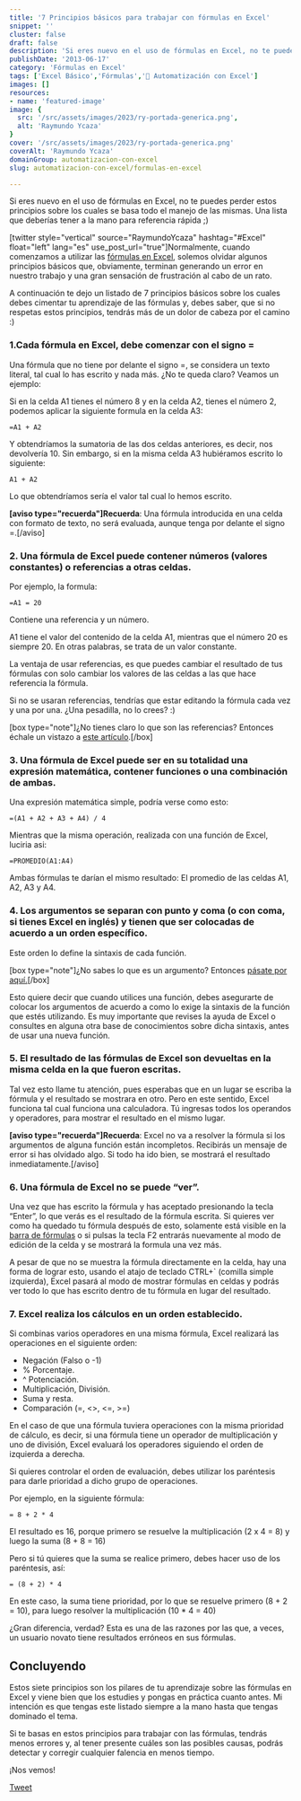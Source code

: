 ```yaml
---
title: '7 Principios básicos para trabajar con fórmulas en Excel'
snippet: ''
cluster: false
draft: false 
description: 'Si eres nuevo en el uso de fórmulas en Excel, no te puedes perder estos principios sobre los cuales se basa todo el manejo de las mismas.'
publishDate: '2013-06-17'
category: 'Fórmulas en Excel'
tags: ['Excel Básico','Fórmulas','🤖 Automatización con Excel']
images: []
resources: 
- name: 'featured-image'
image: {
  src: '/src/assets/images/2023/ry-portada-generica.png',
  alt: 'Raymundo Ycaza'
}
cover: '/src/assets/images/2023/ry-portada-generica.png'
coverAlt: 'Raymundo Ycaza'
domainGroup: automatizacion-con-excel
slug: automatizacion-con-excel/formulas-en-excel

---
```


Si eres nuevo en el uso de fórmulas en Excel, no te puedes perder estos principios sobre los cuales se basa todo el manejo de las mismas. Una lista que deberías tener a la mano para referencia rápida ;)

\[twitter style="vertical" source="RaymundoYcaza" hashtag="#Excel" float="left" lang="es" use\_post\_url="true"\]Normalmente, cuando comenzamos a utilizar las [fórmulas en Excel](http://raymundoycaza.com/que-es-una-formula-en-excel/ "¿ Qué es una fórmula en Excel ?"), solemos olvidar algunos principios básicos que, obviamente, terminan generando un error en nuestro trabajo y una gran sensación de frustración al cabo de un rato.

A continuación te dejo un listado de 7 principios básicos sobre los cuales debes cimentar tu aprendizaje de las fórmulas y, debes saber, que si no respetas estos principios, tendrás más de un dolor de cabeza por el camino :)

### 1.Cada fórmula en Excel, debe comenzar con el signo =

Una fórmula que no tiene por delante el signo =, se considera un texto literal, tal cual lo has escrito y nada más. ¿No te queda claro? Veamos un ejemplo:

Si en la celda A1 tienes el número 8 y en la celda A2, tienes el número 2, podemos aplicar la siguiente formula en la celda A3:

`=A1 + A2`

Y obtendríamos la sumatoria de las dos celdas anteriores, es decir, nos devolvería 10. Sin embargo, si en la misma celda A3 hubiéramos escrito lo siguiente:

`A1 + A2`

Lo que obtendríamos sería el valor tal cual lo hemos escrito.

**\[aviso type="recuerda"\]Recuerda**: Una fórmula introducida en una celda con formato de texto, no será evaluada, aunque tenga por delante el signo =.\[/aviso\]

### 2\. Una fórmula de Excel puede contener números (valores constantes) o referencias a otras celdas.

Por ejemplo, la formula:

`=A1 = 20`

Contiene una referencia y un número.

A1 tiene el valor del contenido de la celda A1, mientras que el número 20 es siempre 20. En otras palabras, se trata de un valor constante.

La ventaja de usar referencias, es que puedes cambiar el resultado de tus fórmulas con solo cambiar los valores de las celdas a las que hace referencia la fórmula.

Si no se usaran referencias, tendrías que estar editando la fórmula cada vez y una por una. ¿Una pesadilla, no lo crees? :)

\[box type="note"\]¿No tienes claro lo que son las referencias? Entonces échale un vistazo a [este artículo](http://raymundoycaza.com/que-es-la-referencia/ "¿Qué es la referencia?").\[/box\]

### 3\. Una fórmula de Excel puede ser en su totalidad una expresión matemática, contener funciones o una combinación de ambas.

Una expresión matemática simple, podría verse como esto:

`=(A1 + A2 + A3 + A4) / 4`

Mientras que la misma operación, realizada con una función de Excel, luciria asi:

`=PROMEDIO(A1:A4)`

Ambas fórmulas te darían el mismo resultado: El promedio de las celdas A1, A2, A3 y A4.

### 4\. Los argumentos se separan con punto y coma (o con coma, si tienes Excel en inglés) y tienen que ser colocadas de acuerdo a un orden específico.

Este orden lo define la sintaxis de cada función.

\[box type="note"\]¿No sabes lo que es un argumento? Entonces [pásate por aquí.](http://raymundoycaza.com/que-son-los-argumentos-en-excel/ "¿ Qué son los argumentos en Excel ?")\[/box\]

Esto quiere decir que cuando utilices una función, debes asegurarte de colocar los argumentos de acuerdo a como lo exige la sintaxis de la función que estés utilizando. Es muy importante que revises la ayuda de Excel o consultes en alguna otra base de conocimientos sobre dicha sintaxis, antes de usar una nueva función.

### 5\. El resultado de las fórmulas de Excel son devueltas en la misma celda en la que fueron escritas.

Tal vez esto llame tu atención, pues esperabas que en un lugar se escriba la fórmula y el resultado se mostrara en otro. Pero en este sentido, Excel funciona tal cual funciona una calculadora. Tú ingresas todos los operandos y operadores, para mostrar el resultado en el mismo lugar.

**\[aviso type="recuerda"\]Recuerda**: Excel no va a resolver la fórmula si los argumentos de alguna función están incompletos. Recibirás un mensaje de error si has olvidado algo. Si todo ha ido bien, se mostrará el resultado inmediatamente.\[/aviso\]

### 6\. Una fórmula de Excel no se puede “ver”.

Una vez que has escrito la fórmula y has aceptado presionando la tecla “Enter”, lo que verás es el resultado de la fórmula escrita. Si quieres ver como ha quedado tu fórmula después de esto, solamente está visible en la [barra de fórmulas](http://raymundoycaza.com/la-barra-de-formulas/ "La Barra de Fórmulas en Excel") o si pulsas la tecla F2 entrarás nuevamente al modo de edición de la celda y se mostrará la formula una vez más.

A pesar de que no se muestra la fórmula directamente en la celda, hay una forma de lograr esto, usando el atajo de teclado CTRL+\` (comilla simple izquierda), Excel pasará al modo de mostrar fórmulas en celdas y podrás ver todo lo que has escrito dentro de tu fórmula en lugar del resultado.

### 7\. Excel realiza los cálculos en un orden establecido.

Si combinas varios operadores en una misma fórmula, Excel realizará las operaciones en el siguiente orden:

- Negación (Falso o -1)
- % Porcentaje.
- ^ Potenciación.
- Multiplicación, División.
- Suma y resta.
- Comparación (=, <>, <=, >=)

En el caso de que una fórmula tuviera operaciones con la misma prioridad de cálculo, es decir, si una fórmula tiene un operador de multiplicación y uno de división, Excel evaluará los operadores siguiendo el orden de izquierda a derecha.

Si quieres controlar el orden de evaluación, debes utilizar los paréntesis para darle prioridad a dicho grupo de operaciones.

Por ejemplo, en la siguiente fórmula:

`= 8 + 2 * 4`

El resultado es 16, porque primero se resuelve la multiplicación (2 x 4 = 8) y luego la suma (8 + 8 = 16)

Pero si tú quieres que la suma se realice primero, debes hacer uso de los paréntesis, así:

`= (8 + 2) * 4`

En este caso, la suma tiene prioridad, por lo que se resuelve primero (8 + 2 = 10), para luego resolver la multiplicación (10 \* 4 = 40)

¿Gran diferencia, verdad? Esta es una de las razones por las que, a veces, un usuario novato tiene resultados erróneos en sus fórmulas.

## Concluyendo

Estos siete principios son los pilares de tu aprendizaje sobre las fórmulas en Excel y viene bien que los estudies y pongas en práctica cuanto antes. Mi intención es que tengas este listado siempre a la mano hasta que tengas dominado el tema.

Si te basas en estos principios para trabajar con las fórmulas, tendrás menos errores y, al tener presente cuáles son las posibles causas, podrás detectar y corregir cualquier falencia en menos tiempo.

¡Nos vemos!

[Tweet](https://twitter.com/share)
